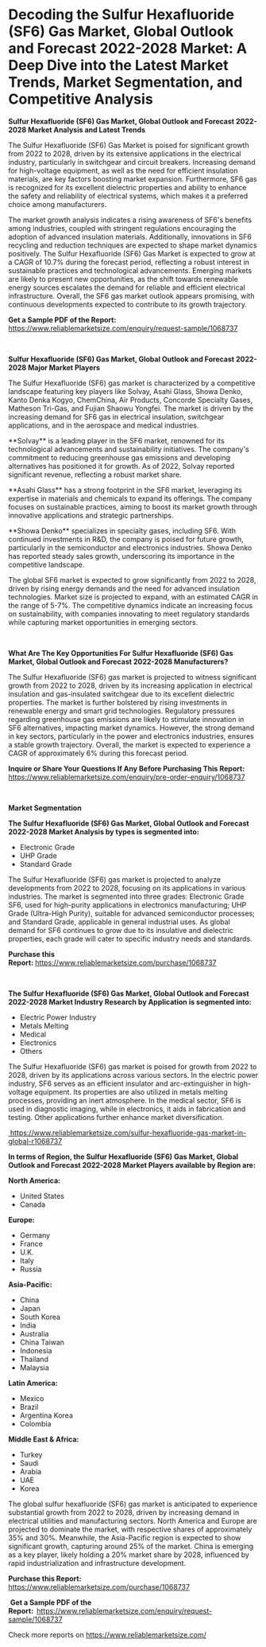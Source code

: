 <p><h1>Decoding the Sulfur Hexafluoride (SF6) Gas Market, Global Outlook and Forecast 2022-2028 Market: A Deep Dive into the Latest Market Trends, Market Segmentation, and Competitive Analysis</h1></p><p><strong>Sulfur Hexafluoride (SF6) Gas Market, Global Outlook and Forecast 2022-2028 Market Analysis and Latest Trends</strong></p>
<p><p>The Sulfur Hexafluoride (SF6) Gas Market is poised for significant growth from 2022 to 2028, driven by its extensive applications in the electrical industry, particularly in switchgear and circuit breakers. Increasing demand for high-voltage equipment, as well as the need for efficient insulation materials, are key factors boosting market expansion. Furthermore, SF6 gas is recognized for its excellent dielectric properties and ability to enhance the safety and reliability of electrical systems, which makes it a preferred choice among manufacturers.</p><p>The market growth analysis indicates a rising awareness of SF6's benefits among industries, coupled with stringent regulations encouraging the adoption of advanced insulation materials. Additionally, innovations in SF6 recycling and reduction techniques are expected to shape market dynamics positively. The Sulfur Hexafluoride (SF6) Gas Market is expected to grow at a CAGR of 10.7% during the forecast period, reflecting a robust interest in sustainable practices and technological advancements. Emerging markets are likely to present new opportunities, as the shift towards renewable energy sources escalates the demand for reliable and efficient electrical infrastructure. Overall, the SF6 gas market outlook appears promising, with continuous developments expected to contribute to its growth trajectory.</p></p>
<p><strong>Get a Sample PDF of the Report:&nbsp;</strong> <a href="https://www.reliablemarketsize.com/enquiry/request-sample/1068737?utm_campaign=3445&utm_medium=2&utm_source=Github&utm_content=ia&utm_term=21032025&utm_id=sulfur-hexafluoride-sf6-gas-market-global-outlook-and-forecast-2022-2028">https://www.reliablemarketsize.com/enquiry/request-sample/1068737</a></p>
<p>&nbsp;</p>
<p><strong>Sulfur Hexafluoride (SF6) Gas Market, Global Outlook and Forecast 2022-2028 Major Market Players</strong></p>
<p><p>The Sulfur Hexafluoride (SF6) gas market is characterized by a competitive landscape featuring key players like Solvay, Asahi Glass, Showa Denko, Kanto Denka Kogyo, ChemChina, Air Products, Concorde Specialty Gases, Matheson Tri-Gas, and Fujian Shaowu Yongfei. The market is driven by the increasing demand for SF6 gas in electrical insulation, switchgear applications, and in the aerospace and medical industries.</p><p>**Solvay** is a leading player in the SF6 market, renowned for its technological advancements and sustainability initiatives. The company's commitment to reducing greenhouse gas emissions and developing alternatives has positioned it for growth. As of 2022, Solvay reported significant revenue, reflecting a robust market share.</p><p>**Asahi Glass** has a strong footprint in the SF6 market, leveraging its expertise in materials and chemicals to expand its offerings. The company focuses on sustainable practices, aiming to boost its market growth through innovative applications and strategic partnerships.</p><p>**Showa Denko** specializes in specialty gases, including SF6. With continued investments in R&D, the company is poised for future growth, particularly in the semiconductor and electronics industries. Showa Denko has reported steady sales growth, underscoring its importance in the competitive landscape.</p><p>The global SF6 market is expected to grow significantly from 2022 to 2028, driven by rising energy demands and the need for advanced insulation technologies. Market size is projected to expand, with an estimated CAGR in the range of 5-7%. The competitive dynamics indicate an increasing focus on sustainability, with companies innovating to meet regulatory standards while capturing market opportunities in emerging sectors.</p></p>
<p>&nbsp;</p>
<p><strong>What Are The Key Opportunities For Sulfur Hexafluoride (SF6) Gas Market, Global Outlook and Forecast 2022-2028 Manufacturers?</strong></p>
<p><p>The Sulfur Hexafluoride (SF6) gas market is projected to witness significant growth from 2022 to 2028, driven by its increasing application in electrical insulation and gas-insulated switchgear due to its excellent dielectric properties. The market is further bolstered by rising investments in renewable energy and smart grid technologies. Regulatory pressures regarding greenhouse gas emissions are likely to stimulate innovation in SF6 alternatives, impacting market dynamics. However, the strong demand in key sectors, particularly in the power and electronics industries, ensures a stable growth trajectory. Overall, the market is expected to experience a CAGR of approximately 6% during this forecast period.</p></p>
<p><strong>Inquire or Share Your Questions If Any Before Purchasing This Report:</strong> <a href="https://www.reliablemarketsize.com/enquiry/pre-order-enquiry/1068737?utm_campaign=3445&utm_medium=2&utm_source=Github&utm_content=ia&utm_term=21032025&utm_id=sulfur-hexafluoride-sf6-gas-market-global-outlook-and-forecast-2022-2028">https://www.reliablemarketsize.com/enquiry/pre-order-enquiry/1068737</a></p>
<p>&nbsp;</p>
<p><strong>Market Segmentation</strong></p>
<p><strong>The Sulfur Hexafluoride (SF6) Gas Market, Global Outlook and Forecast 2022-2028 Market Analysis by types is segmented into:</strong></p>
<p><ul><li>Electronic Grade</li><li>UHP Grade</li><li>Standard Grade</li></ul></p>
<p><p>The Sulfur Hexafluoride (SF6) gas market is projected to analyze developments from 2022 to 2028, focusing on its applications in various industries. The market is segmented into three grades: Electronic Grade SF6, used for high-purity applications in electronics manufacturing; UHP Grade (Ultra-High Purity), suitable for advanced semiconductor processes; and Standard Grade, applicable in general industrial uses. As global demand for SF6 continues to grow due to its insulative and dielectric properties, each grade will cater to specific industry needs and standards.</p></p>
<p><strong>Purchase this Report:&nbsp;</strong><a href="https://www.reliablemarketsize.com/purchase/1068737?utm_campaign=3445&utm_medium=2&utm_source=Github&utm_content=ia&utm_term=21032025&utm_id=sulfur-hexafluoride-sf6-gas-market-global-outlook-and-forecast-2022-2028">https://www.reliablemarketsize.com/purchase/1068737</a></p>
<p>&nbsp;</p>
<p><strong>The Sulfur Hexafluoride (SF6) Gas Market, Global Outlook and Forecast 2022-2028 Market Industry Research by Application is segmented into:</strong></p>
<p><ul><li>Electric Power Industry</li><li>Metals Melting</li><li>Medical</li><li>Electronics</li><li>Others</li></ul></p>
<p><p>The Sulfur Hexafluoride (SF6) gas market is poised for growth from 2022 to 2028, driven by its applications across various sectors. In the electric power industry, SF6 serves as an efficient insulator and arc-extinguisher in high-voltage equipment. Its properties are also utilized in metals melting processes, providing an inert atmosphere. In the medical sector, SF6 is used in diagnostic imaging, while in electronics, it aids in fabrication and testing. Other applications further enhance market diversification.</p></p>
<p><a href="https://www.reliablemarketsize.com/sulfur-hexafluoride-gas-market-in-global-r1068737?utm_campaign=3445&utm_medium=2&utm_source=Github&utm_content=ia&utm_term=21032025&utm_id=sulfur-hexafluoride-sf6-gas-market-global-outlook-and-forecast-2022-2028">&nbsp;https://www.reliablemarketsize.com/sulfur-hexafluoride-gas-market-in-global-r1068737</a></p>
<p><strong>In terms of Region, the Sulfur Hexafluoride (SF6) Gas Market, Global Outlook and Forecast 2022-2028 Market Players available by Region are:</strong></p>
<p>
    <p> <strong> North America: </strong>
        <ul>
            <li>United States</li>
            <li>Canada</li>
        </ul>
        </p> 
    <p> <strong> Europe: </strong>
        <ul>
            <li>Germany</li>
            <li>France</li>
            <li>U.K.</li>
            <li>Italy</li>
            <li>Russia</li>
        </ul>
        </p> 
    <p> <strong> Asia-Pacific: </strong>
        <ul>
            <li>China</li>
            <li>Japan</li>
            <li>South Korea</li>
            <li>India</li>
            <li>Australia</li>
            <li>China Taiwan</li>
            <li>Indonesia</li>
            <li>Thailand</li>
            <li>Malaysia</li>
        </ul>
        </p> 
    <p> <strong> Latin America: </strong>
        <ul>
            <li>Mexico</li>
            <li>Brazil</li>
            <li>Argentina Korea</li>
            <li>Colombia</li>
        </ul>
        </p> 
    <p> <strong> Middle East & Africa: </strong>
        <ul>
            <li>Turkey</li>
            <li>Saudi</li>
            <li>Arabia</li>
            <li>UAE</li>
            <li>Korea</li>
        </ul>
    </p>
    </p>
<p><p>The global sulfur hexafluoride (SF6) gas market is anticipated to experience substantial growth from 2022 to 2028, driven by increasing demand in electrical utilities and manufacturing sectors. North America and Europe are projected to dominate the market, with respective shares of approximately 35% and 30%. Meanwhile, the Asia-Pacific region is expected to show significant growth, capturing around 25% of the market. China is emerging as a key player, likely holding a 20% market share by 2028, influenced by rapid industrialization and infrastructure development.</p></p>
<p><strong>Purchase this Report: </strong><a href="https://www.reliablemarketsize.com/purchase/1068737?utm_campaign=3445&utm_medium=2&utm_source=Github&utm_content=ia&utm_term=21032025&utm_id=sulfur-hexafluoride-sf6-gas-market-global-outlook-and-forecast-2022-2028">https://www.reliablemarketsize.com/purchase/1068737</a></p>
<p>&nbsp;<strong>Get a Sample PDF of the Report:&nbsp;&nbsp;</strong><a href="https://www.reliablemarketsize.com/enquiry/request-sample/1068737?utm_campaign=3445&utm_medium=2&utm_source=Github&utm_content=ia&utm_term=21032025&utm_id=sulfur-hexafluoride-sf6-gas-market-global-outlook-and-forecast-2022-2028">https://www.reliablemarketsize.com/enquiry/request-sample/1068737</a></p>
<p><strong></strong></p>
<p>Check more reports on <a href="https://www.reliablemarketsize.com/?utm_campaign=3445&utm_medium=2&utm_source=Github&utm_content=ia&utm_term=21032025&utm_id=sulfur-hexafluoride-sf6-gas-market-global-outlook-and-forecast-2022-2028">https://www.reliablemarketsize.com/</a></p>